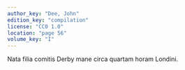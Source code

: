 ```yaml
---
author_key: "Dee, John"
edition_key: "compilation"
license: "CC0 1.0"
location: "page 56"
volume_key: "I"
---
```

Nata filia comitis Derby mane circa quartam horam Londini.
